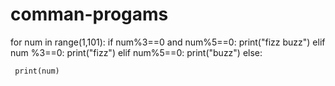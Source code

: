 # comman-progams
for num in range(1,101):
  if num%3==0 and num%5==0:
      print("fizz buzz")
  elif num %3==0:
      print("fizz")
  elif num%5==0:
      print("buzz")
 else:
 
     print(num)
